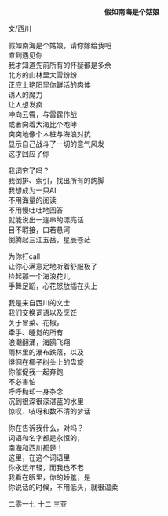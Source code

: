 <center><b>假如南海是个姑娘</b></center>

文/西川 



假如南海是个姑娘，请你嫁给我吧  
直到遇见你  
我才知道先前所有的怀疑都是多余  
北方的山林里大雪纷纷  
正应上艳阳里你鲜活的肉体  
诱人的魔力  
让人想发疯  
冲向云霄，与雷霆作战  
或者向着大海比个咆哮  
突突地像个木桩与海浪对抗  
显示自己战斗了一切的意气风发  
这才回应了你  


我词穷了吗？  
我倒排、索引，找出所有的韵脚  
我想成为一只AI  
不用海量的阅读  
不用慢吐吐地回答  
就能说出一连串的漂亮话  
目不暇接，口若悬河  
倒腾起三江五岳，星辰苍茫  

为你打call  
让你心满意足地听着舒服极了  
捡起那一个海浪花儿  
手舞足蹈，心花怒放插在头上   


我是来自西川的文士  
我们交换词语以及烹饪  
关于冒菜、花椒，  
牵手、睡觉的所有  
浪潮翻涌，海鸥飞翔  
雨林里的瀑布跌落，以及  
徘徊在椰子树头上的盘旋  
你催促我一起奔跑  
不必害怕  
呼呼抛却一身杂念  
沉到很深很深湛蓝的水里  
惊叹、吱呀和数不清的梦话   


你在告诉我什么，对吗？  
词语和名字都是永恒的，  
南海和西川都是！  
这里，在这个词语里  
你永远年轻，而我也不老  
我看在眼里，你的娇羞，是  
你说话的时候，不用低头，就很温柔   


二零一七 十二 三亚
